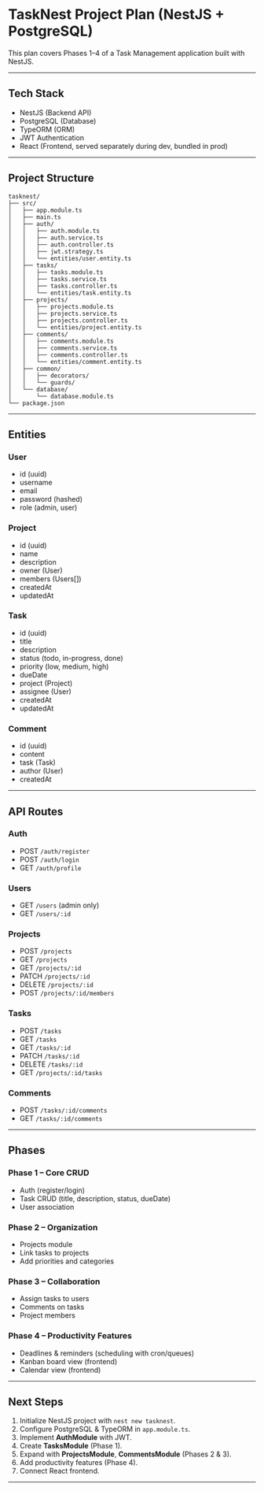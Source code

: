 
# TaskNest Project Plan (NestJS + PostgreSQL)

This plan covers Phases 1–4 of a Task Management application built with NestJS.

---

## Tech Stack
- NestJS (Backend API)
- PostgreSQL (Database)
- TypeORM (ORM)
- JWT Authentication
- React (Frontend, served separately during dev, bundled in prod)

---

## Project Structure

```
tasknest/
├── src/
│   ├── app.module.ts
│   ├── main.ts
│   ├── auth/
│   │   ├── auth.module.ts
│   │   ├── auth.service.ts
│   │   ├── auth.controller.ts
│   │   ├── jwt.strategy.ts
│   │   └── entities/user.entity.ts
│   ├── tasks/
│   │   ├── tasks.module.ts
│   │   ├── tasks.service.ts
│   │   ├── tasks.controller.ts
│   │   └── entities/task.entity.ts
│   ├── projects/
│   │   ├── projects.module.ts
│   │   ├── projects.service.ts
│   │   ├── projects.controller.ts
│   │   └── entities/project.entity.ts
│   ├── comments/
│   │   ├── comments.module.ts
│   │   ├── comments.service.ts
│   │   ├── comments.controller.ts
│   │   └── entities/comment.entity.ts
│   ├── common/
│   │   ├── decorators/
│   │   └── guards/
│   └── database/
│       └── database.module.ts
└── package.json
```

---

## Entities

### User
- id (uuid)
- username
- email
- password (hashed)
- role (admin, user)

### Project
- id (uuid)
- name
- description
- owner (User)
- members (Users[])
- createdAt
- updatedAt

### Task
- id (uuid)
- title
- description
- status (todo, in-progress, done)
- priority (low, medium, high)
- dueDate
- project (Project)
- assignee (User)
- createdAt
- updatedAt

### Comment
- id (uuid)
- content
- task (Task)
- author (User)
- createdAt

---

## API Routes

### Auth
- POST `/auth/register`
- POST `/auth/login`
- GET `/auth/profile`

### Users
- GET `/users` (admin only)
- GET `/users/:id`

### Projects
- POST `/projects`
- GET `/projects`
- GET `/projects/:id`
- PATCH `/projects/:id`
- DELETE `/projects/:id`
- POST `/projects/:id/members`

### Tasks
- POST `/tasks`
- GET `/tasks`
- GET `/tasks/:id`
- PATCH `/tasks/:id`
- DELETE `/tasks/:id`
- GET `/projects/:id/tasks`

### Comments
- POST `/tasks/:id/comments`
- GET `/tasks/:id/comments`

---

## Phases

### Phase 1 – Core CRUD
- Auth (register/login)
- Task CRUD (title, description, status, dueDate)
- User association

### Phase 2 – Organization
- Projects module
- Link tasks to projects
- Add priorities and categories

### Phase 3 – Collaboration
- Assign tasks to users
- Comments on tasks
- Project members

### Phase 4 – Productivity Features
- Deadlines & reminders (scheduling with cron/queues)
- Kanban board view (frontend)
- Calendar view (frontend)

---

## Next Steps
1. Initialize NestJS project with `nest new tasknest`.
2. Configure PostgreSQL & TypeORM in `app.module.ts`.
3. Implement **AuthModule** with JWT.
4. Create **TasksModule** (Phase 1).
5. Expand with **ProjectsModule**, **CommentsModule** (Phases 2 & 3).
6. Add productivity features (Phase 4).
7. Connect React frontend.

---
